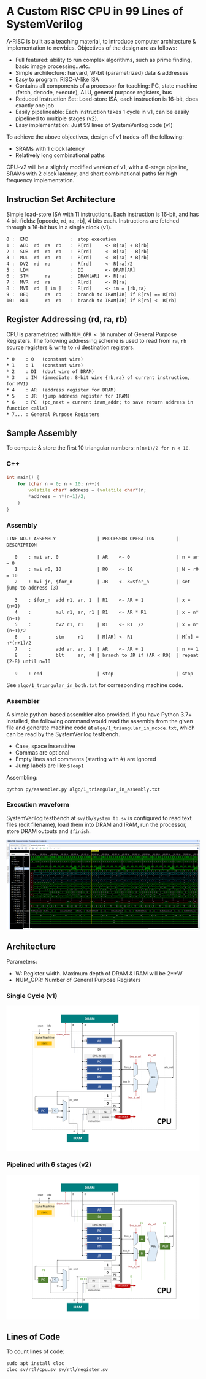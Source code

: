 # A Custom RISC CPU in 99 Lines of SystemVerilog

A-RISC is built as a teaching material, to introduce computer architecture & implementation to newbies. Objectives of the design are as follows:

* Full featured: ability to run complex algorithms, such as prime finding, basic image processing...etc.
* Simple architecture: harvard, W-bit (parametrized) data & addresses
* Easy to program: RISC-V-like ISA
* Contains all components of a processor for teaching: PC, state machine (fetch, decode, execute), ALU, general purpose registers, bus
* Reduced Instruction Set: Load-store ISA, each instruction is 16-bit, does exactly one job
* Easily pipelineable: Each instruction takes 1 cycle in v1, can be easily pipelined to multiple stages (v2).
* Easy implementation: Just 99 lines of SystemVerilog code (v1)

To achieve the above objectives, design of v1 trades-off the following:

* SRAMs with 1 clock latency
* Relatively long combinational paths

CPU-v2 will be a slightly modified version of v1, with a 6-stage pipeline, SRAMs with 2 clock latency, and short combinational paths for high frequency implementation.

## Instruction Set Architecture

Simple load-store ISA with 11 instructions. Each instruction is 16-bit, and has 4 bit-fields: [opcode, rd, ra, rb], 4 bits each. Instructions are fetched through a 16-bit bus in a single clock (v1).

```
0 :  END               :  stop execution
1 :  ADD  rd  ra  rb   :  R[rd]     <- R[ra] + R[rb]
2 :  SUB  rd  ra  rb   :  R[rd]     <- R[ra] - R[rb]
3 :  MUL  rd  ra  rb   :  R[rd]     <- R[ra] * R[rb]
4 :  DV2  rd  ra       :  R[rd]     <- R[ra]/2
5 :  LDM               :  DI        <- DRAM[AR]
6 :  STM      ra       :  DRAM[AR]  <- R[ra]
7 :  MVR  rd  ra       :  R[rd]     <- R[ra]
8 :  MVI  rd  [ im ]   :  R[rd]     <- im = {rb,ra}
9 :  BEQ      ra  rb   :  branch to IRAM[JR] if R[ra] == R[rb]
10:  BLT      ra  rb   :  branch to IRAM[JR] if R[ra] <  R[rb] 
```

## Register Addressing (rd, ra, rb)

CPU is parametrized with `NUM_GPR < 10` number of General Purpose Registers.
The following addressing scheme is used to read from `ra`, `rb` source registers & write to `rd` destination registers.

```
* 0    : 0   (constant wire)
* 1    : 1   (constant wire)
* 2    : DI  (dout wire of DRAM)
* 3    : IM  (immediate: 8-bit wire {rb,ra} of current instruction, for MVI)
* 4    : AR  (address register for DRAM)
* 5    : JR  (jump address register for IRAM)
* 6    : PC  (pc_next = current iram_addr; to save return address in function calls)
* 7... : General Purpose Registers
```

## Sample Assembly

To compute & store the first 10 triangular numbers: `n(n+1)/2 for n < 10`.

### C++

```cpp
int main() {
	for (char n = 0; n < 10; n++){
		volatile char* address = (volatile char*)n;
		*address = n*(n+1)/2;
	}
}
```

### Assembly

```
LINE NO.: ASSEMBLY               | PROCESSOR OPERATION        | DESCRIPTION

   0    : mvi ar, 0              | AR    <- 0                 | n = ar = 0      
   1    : mvi r0, 10             | R0    <- 10                | N = r0 = 10     
   2    : mvi jr, $for_n         | JR    <- 3=$for_n          | set jump-to address (3)

   3    : $for_n  add r1, ar, 1  | R1    <- AR + 1            | x = (n+1)        
   4    :         mul r1, ar, r1 | R1    <- AR * R1           | x = n*(n+1)       
   5    :         dv2 r1, r1     | R1    <- R1  /2            | x = n*(n+1)/2     
   6    :         stm     r1     | M[AR] <- R1                | M[n] = n*(n+1)/2  
   7    :         add ar, ar, 1  | AR    <- AR + 1            | n += 1           
   8    :         blt     ar, r0 | branch to JR if (AR < R0)  | repeat (2-8) until n=10

   9    : end                    | stop                       | stop             
```
See `algo/1_triangular_in_both.txt` for corresponding machine code.

### Assembler

A simple python-based assembler also provided. If you have Python 3.7+ installed, the following command would read the assembly from the given file and generate machine code at `algo/1_triangular_in_mcode.txt`, which can be read by the SystemVerilog testbench.

* Case, space insensitive
* Commas are optional
* Empty lines and comments (starting with #) are ignored
* Jump labels are like `$loop1`

Assembling:
```
python py/assembler.py algo/1_triangular_in_assembly.txt
```


### Execution waveform

SystemVerilog testbench at `sv/tb/system_tb.sv` is configured to read text files (edit filename), load them into DRAM and IRAM, run the processor, store DRAM outputs and `$finish`.

![Waveform](other/triangular.png)

## Architecture

Parameters:

* W: Register width. Maximum depth of DRAM & IRAM will be 2**W
* NUM_GPR: Number of General Purpose Registers
### Single Cycle (v1)

![Architecture](other/arch.PNG)

### Pipelined with 6 stages (v2)

![Architecture](other/arch_pipelined.PNG)

## Lines of Code

To count lines of code:

```
sudo apt install cloc
cloc sv/rtl/cpu.sv sv/rtl/register.sv
```